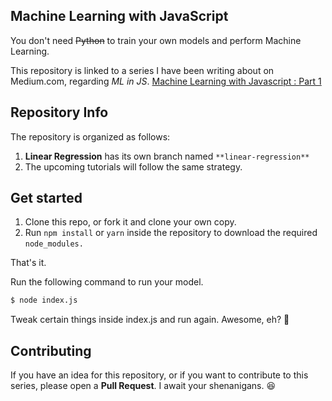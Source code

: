 ## Machine Learning with JavaScript

You don't need ~~Python~~ to train your own models and perform Machine Learning.

This repository is linked to a series I have been writing about on Medium.com, regarding _ML in JS_. [Machine Learning with Javascript : Part 1](https://medium.com/@abhisheksoni2720/machine-learning-in-javascript-part-1)

## Repository Info

The repository is organized as follows:

1. **Linear Regression** has its own branch named `**linear-regression**`
2. The upcoming tutorials will follow the same strategy.

## Get started

1. Clone this repo, or fork it and clone your own copy.
2. Run `npm install` or `yarn` inside the repository to download the required `node_modules.`

That's it. 

Run the following command to run your model.

```bash
$ node index.js
```
Tweak certain things inside index.js and run again. Awesome, eh? :tada:

## Contributing

If you have an idea for this repository, or if you want to contribute to this series, please open a **Pull Request**. I await your shenanigans. :laughing: